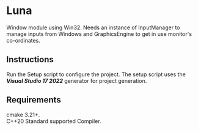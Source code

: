 # Luna
Window module using Win32. Needs an instance of InputManager to manage inputs from Windows and GraphicsEngine to get in use monitor's co-ordinates.

## Instructions
Run the Setup script to configure the project. The setup script uses the ***Visual Studio 17 2022*** generator for project generation.

## Requirements
cmake 3.21+.\
C++20 Standard supported Compiler.
